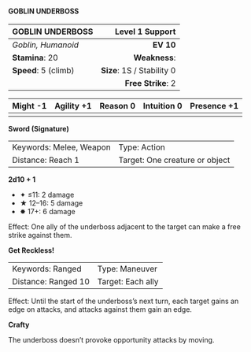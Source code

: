 #### GOBLIN UNDERBOSS

| GOBLIN UNDERBOSS     |        **Level 1 Support** |
| :------------------- | -------------------------: |
| *Goblin, Humanoid*   |                  **EV 10** |
| **Stamina**: 20      |              **Weakness**: |
| **Speed**: 5 (climb) | **Size**: 1S / Stability 0 |
|                      |         **Free Strike**: 2 |

| **Might** -1 | **Agility** +1 | **Reason** 0 | **Intuition** 0 | **Presence** +1 |
| ------------ | -------------- | ------------ | --------------- | --------------- |
|              |                |              |                 |                 |

**Sword (Signature)**

|                         |                                |
| :---------------------- | :----------------------------- |
| Keywords: Melee, Weapon | Type: Action                   |
| Distance: Reach 1       | Target: One creature or object |

**2d10 + 1**

- ✦ ≤11: 2 damage
- ★ 12–16: 5 damage
- ✸ 17+: 6 damage

Effect: One ally of the underboss adjacent to the target can make a free strike against them.

**Get Reckless!**

|                     |                   |
| :------------------ | :---------------- |
| Keywords: Ranged    | Type: Maneuver    |
| Distance: Ranged 10 | Target: Each ally |

Effect: Until the start of the underboss’s next turn, each target gains an edge on attacks, and attacks against them gain an edge.

**Crafty**

The underboss doesn’t provoke opportunity attacks by moving.
